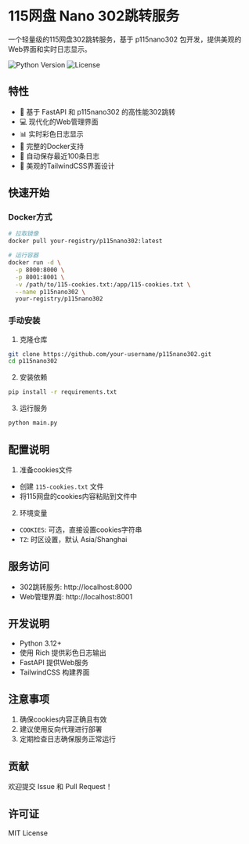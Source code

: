 # 115网盘 Nano 302跳转服务

一个轻量级的115网盘302跳转服务，基于 p115nano302 包开发，提供美观的Web界面和实时日志显示。

![Python Version](https://img.shields.io/badge/Python-3.12+-blue.svg)
![License](https://img.shields.io/badge/License-MIT-green.svg)

## 特性

- 🚀 基于 FastAPI 和 p115nano302 的高性能302跳转
- 💻 现代化的Web管理界面
- 📊 实时彩色日志显示
- 🐳 完整的Docker支持
- 🔄 自动保存最近100条日志
- 🎨 美观的TailwindCSS界面设计

## 快速开始

### Docker方式

```bash
# 拉取镜像
docker pull your-registry/p115nano302:latest

# 运行容器
docker run -d \
  -p 8000:8000 \
  -p 8001:8001 \
  -v /path/to/115-cookies.txt:/app/115-cookies.txt \
  --name p115nano302 \
  your-registry/p115nano302
```

### 手动安装

1. 克隆仓库
```bash
git clone https://github.com/your-username/p115nano302.git
cd p115nano302
```

2. 安装依赖
```bash
pip install -r requirements.txt
```

3. 运行服务
```bash
python main.py
```

## 配置说明

1. 准备cookies文件
- 创建 `115-cookies.txt` 文件
- 将115网盘的cookies内容粘贴到文件中

2. 环境变量
- `COOKIES`: 可选，直接设置cookies字符串
- `TZ`: 时区设置，默认 Asia/Shanghai

## 服务访问

- 302跳转服务: http://localhost:8000
- Web管理界面: http://localhost:8001

## 开发说明

- Python 3.12+ 
- 使用 Rich 提供彩色日志输出
- FastAPI 提供Web服务
- TailwindCSS 构建界面

## 注意事项

1. 确保cookies内容正确且有效
2. 建议使用反向代理进行部署
3. 定期检查日志确保服务正常运行

## 贡献

欢迎提交 Issue 和 Pull Request！

## 许可证

MIT License 